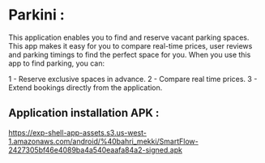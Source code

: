 # Parkini :

This application enables you to find and reserve vacant parking spaces. This app makes it easy for you to compare real-time prices, user reviews and parking timings to find the perfect space for you. When you use this app to find parking, you can:

1 - Reserve exclusive spaces in advance.
2 - Compare real time prices.
3 - Extend bookings directly from the application.

## Application installation APK :

https://exp-shell-app-assets.s3.us-west-1.amazonaws.com/android/%40bahri_mekki/SmartFlow-2427305bf46e4089ba4a540eaafa84a2-signed.apk
